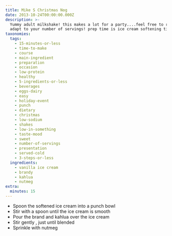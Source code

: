 ```yaml
---
title: Mike S Christmas Nog
date: 2013-10-24T00:00:00.000Z
description: >-
  Yummy adult milkshake! this makes a lot for a party....feel free to reduce to
  adapt to your number of servings! prep time is ice cream softening time!
taxonomies:
  tags:
    - 15-minutes-or-less
    - time-to-make
    - course
    - main-ingredient
    - preparation
    - occasion
    - low-protein
    - healthy
    - 5-ingredients-or-less
    - beverages
    - eggs-dairy
    - easy
    - holiday-event
    - punch
    - dietary
    - christmas
    - low-sodium
    - shakes
    - low-in-something
    - taste-mood
    - sweet
    - number-of-servings
    - presentation
    - served-cold
    - 3-steps-or-less
  ingredients:
    - vanilla ice cream
    - brandy
    - kahlua
    - nutmeg
extra:
  minutes: 15
---
```

 - Spoon the softened ice cream into a punch bowl
 - Stir with a spoon until the ice cream is smooth
 - Pour the brand and kahlua over the ice cream
 - Stir gently , just until blended
 - Sprinkle with nutmeg
